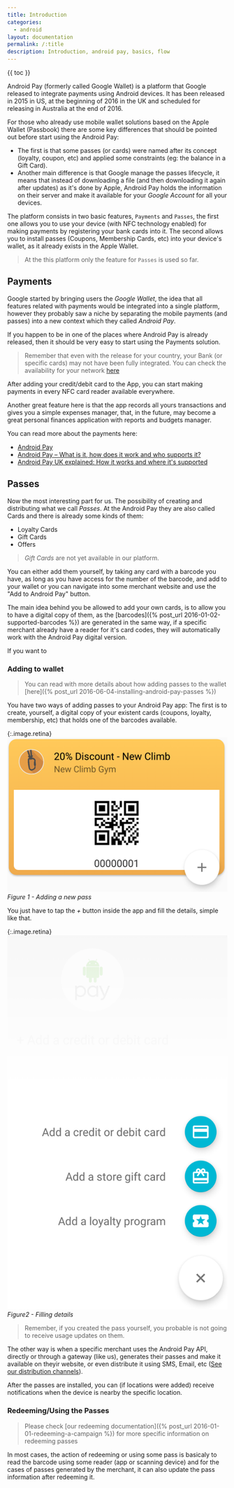 ```yaml
---
title: Introduction
categories:
  - android
layout: documentation
permalink: /:title
description: Introduction, android pay, basics, flow
---
```


{{ toc }}

Android Pay (formerly called Google Wallet) is a platform that Google released to integrate
payments using Android devices. It has been released in 2015 in US, at the beginning of 2016
in the UK and scheduled for releasing in Australia at the end of 2016.

For those who already use mobile wallet solutions based on the Apple Wallet (Passbook)
there are some key differences that should be pointed out before start using the Android Pay:

 * The first is that some passes (or cards) were named after its concept (loyalty, coupon, etc)
   and applied some constraints (eg: the balance in a Gift Card).
 * Another main difference is that Google manage the passes lifecycle, it means that
   instead of downloading a file (and then downloading it again after updates) as it's
   done by Apple, Android Pay holds the information on their server and make it available for
   your *Google Account* for all your devices.

The platform consists in two basic features, `Payments` and `Passes`, the first one allows you
to use your device (with NFC technology enabled) for making payments by registering
your bank cards into it. The second allows you to install passes (Coupons, Membership Cards, etc)
into your device's wallet, as it already exists in the Apple Wallet.

> At the this platform only the feature for `Passes` is used so far.

## Payments

Google started by bringing users the *Google Wallet*, the idea that all features related with
payments would be integrated into a single platform, however they probably saw a niche by
separating the mobile payments (and passes) into a new context which they called *Android Pay*.

If you happen to be in one of the places where Android Pay is already released, then it should be
very easy to start using the Payments solution.

> Remember that even with the release for your country, your Bank (or specific cards)
> may not have been fully integrated. You can check the availability for your network
> [here](https://www.android.com/pay/#supported-networks)

After adding your credit/debit card to the App, you can start making payments in every NFC
card reader available everywhere.

Another great feature here is that the app records all yours transactions and gives you a simple
expenses manager, that, in the future, may become a great personal finances application with
reports and budgets manager.

You can read more about the payments here:

 * <a href="https://www.android.com/pay/" target="_blank">Android Pay</a>
 * <a href="http://www.androidauthority.com/android-pay-how-does-it-work-who-supports-it-678739/" target="_blank">Android Pay – What is it, how does it work and who supports it?</a>
 * <a href="http://www.pocket-lint.com/news/135017-android-pay-uk-explained-how-it-works-and-where-it-s-supported" target="_blank">Android Pay UK explained: How it works and where it's supported</a>

## Passes

Now the most interesting part for us. The possibility of creating and distributing what we call
*Passes*. At the Android Pay they are also called Cards and there is already some kinds of them:

 * Loyalty Cards
 * Gift Cards
 * Offers

 > *Gift Cards* are not yet available in our platform.

You can either add them yourself, by taking any card with a barcode you have, as long as you
have access for the number of the barcode, and add to your wallet or you can navigate into some
merchant website and use the "Add to Android Pay" button.

The main idea behind you be allowed to add your own cards, is to allow you to have a digital copy
of them, as the [barcodes]({% post_url 2016-01-02-supported-barcodes %}) are generated in the same way, if
a specific merchant already have a reader for it's card codes, they will automatically work
with the Android Pay digital version.

If you want to


### Adding to wallet

> You can read with more details about how adding passes to the wallet
> [here]({% post_url 2016-06-04-installing-android-pay-passes %})

You have two ways of adding passes to your Android Pay app: The first is to create, yourself,
a digital copy of your existent cards (coupons, loyalty, membership, etc) that holds one
of the barcodes available.


{:.image.retina}
![android-pay-add](/assets/images/android-pay-add.png)
*Figure 1 - Adding a new pass*


You just have to tap the *+* button inside the app and fill the details, simple like that.

{:.image.retina}
![android-pay-add2](/assets/images/android-pay-add2.png)
*Figure2 - Filling details*

> Remember, if you created the pass yourself, you probable is not going to receive usage updates
> on them.

The other way is when a specific merchant uses the Android Pay API, directly or through a gateway
(like us), generates their passes and make it available on theyir website, or even distribute
it using SMS, Email, etc ([See our distribution channels](link-to-distributions)).

After the passes are installed, you can (if locations were added) receive notifications when
the device is nearby the specific location.


### Redeeming/Using the Passes

> Please check [our redeeming documentation]({% post_url 2016-01-01-redeeming-a-campaign %}) for more
> specific information on redeeming passes

In most cases, the action of redeeming or using some pass is basicaly to read the barcode using
some reader (app or scanning device) and for the cases of passes generated by the merchant, it can
also update the pass information after redeeming it.
